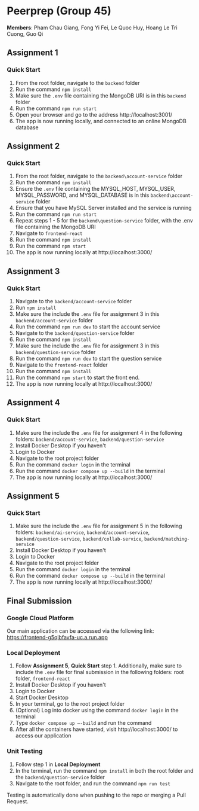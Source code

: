 # Peerprep (Group 45)
**Members**: Pham Chau Giang, Fong Yi Fei, Le Quoc Huy, Hoang Le Tri Cuong, Guo Qi

## Assignment 1
### Quick Start
1. From the root folder, navigate to the `backend` folder
2. Run the command `npm install`
3. Make sure the `.env` file containing the MongoDB URI is in this `backend` folder
4. Run the command `npm run start`
5. Open your browser and go to the address http://localhost:3001/
6. The app is now running locally, and connected to an online MongoDB database

## Assignment 2
### Quick Start
1. From the root folder, navigate to the `backend\account-service` folder
2. Run the command `npm install`
3. Ensure the `.env` file containing the MYSQL_HOST, MYSQL_USER, MYSQL_PASSWORD, and MYSQL_DATABASE is in this `backend\account-service` folder
4. Ensure that you have MySQL Server installed and the service is running
5. Run the command `npm run start`
6. Repeat steps 1 - 5 for the `backend\question-service` folder, with the .env file containing the MongoDB URI
7. Navigate to `frontend-react`
8. Run the command `npm install`
9. Run the command `npm start`
10. The app is now running locally at http://localhost:3000/

## Assignment 3
### Quick Start
1. Navigate to the `backend/account-service` folder
2. Run `npm install`
3. Make sure the include the `.env` file for assignment 3 in this `backend/account-service` folder
4. Run the command `npm run dev` to start the account service
5. Navigate to the `backend/question-service` folder
6. Run the command `npm install`
7. Make sure the include the `.env` file for assignment 3 in this `backend/question-service` folder
8. Run the command `npm run dev` to start the question service
9. Navigate to the `frontend-react` folder
10. Run the command `npm install`
11. Run the command `npm start` to start the front end.
12. The app is now running locally at http://localhost:3000/

## Assignment 4
### Quick Start
1. Make sure the include the `.env` file for assignment 4 in the following folders: `backend/account-service`, `backend/question-service`
2. Install Docker Desktop if you haven't
3. Login to Docker
4. Navigate to the root project folder
5. Run the command `docker login` in the terminal
6. Run the command `docker compose up --build` in the terminal
7. The app is now running locally at http://localhost:3000/

## Assignment 5
### Quick Start
1. Make sure the include the `.env` file for assignment 5 in the following folders: `backend/ai-service`, `backend/account-service`, `backend/question-service`, `backend/collab-service`, `backend/matching-service`
2. Install Docker Desktop if you haven't
3. Login to Docker
4. Navigate to the root project folder
5. Run the command `docker login` in the terminal
6. Run the command `docker compose up --build` in the terminal
7. The app is now running locally at http://localhost:3000/

## Final Submission
### Google Cloud Platform
Our main application can be accessed via the following link: https://frontend-g5qibfavfa-uc.a.run.app

### Local Deployment
1. Follow **Assignment 5**, **Quick Start** step 1. Additionally, make sure to include the `.env` file for final submission in the following folders: root folder, `frontend-react`
2. Install Docker Desktop if you haven't
3. Login to Docker
4. Start Docker Desktop
5. In your terminal, go to the root project folder
6. (Optional) Log into docker using the command `docker login` in the terminal
7. Type `docker compose up –-build` and run the command
8. After all the containers have started, visit http://localhost:3000/ to access our application

### Unit Testing
1. Follow step 1 in **Local Deployment**
2. In the terminal, run the command `npm install` in both the root folder and the `backend/question-service` folder
3. Navigate to the root folder, and run the command `npm run test`

Testing is automatically done when pushing to the repo or merging a Pull Request.
